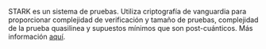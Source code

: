 STARK es un sistema de pruebas. Utiliza criptografía de vanguardia para proporcionar complejidad de verificación y tamaño de pruebas, complejidad de la prueba quasilinea y supuestos mínimos que son post-cuánticos. Más información [aquí](https://starkware.co/stark/).